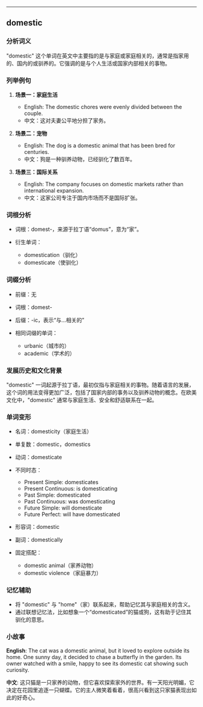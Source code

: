 
---------------
## domestic
### 分析词义
"domestic" 这个单词在英文中主要指的是与家庭或家庭相关的，通常是指家用的、国内的或驯养的。它强调的是与个人生活或国家内部相关的事物。

### 列举例句
1. **场景一：家庭生活**
   - English: The domestic chores were evenly divided between the couple.
   - 中文：这对夫妻公平地分担了家务。
   
2. **场景二：宠物**
   - English: The dog is a domestic animal that has been bred for centuries.
   - 中文：狗是一种驯养动物，已经驯化了数百年。

3. **场景三：国际关系**
   - English: The company focuses on domestic markets rather than international expansion.
   - 中文：这家公司专注于国内市场而不是国际扩张。

### 词根分析
- 词根：domest-，来源于拉丁语“domus”，意为“家”。

- 衍生单词：
  - domestication（驯化）
  - domesticate（使驯化）

### 词缀分析
- 前缀：无
- 词根：domest-
- 后缀：-ic，表示“与...相关的”

- 相同词缀的单词：
  - urbanic（城市的）
  - academic（学术的）

### 发展历史和文化背景
"domestic" 一词起源于拉丁语，最初仅指与家庭相关的事物。随着语言的发展，这个词的用法变得更加广泛，包括了国家内部的事务以及驯养动物的概念。在欧美文化中，"domestic" 通常与家庭生活、安全和舒适联系在一起。

### 单词变形
- 名词：domesticity（家庭生活）
- 单复数：domestic，domestics
- 动词：domesticate
- 不同时态：
  - Present Simple: domesticates
  - Present Continuous: is domesticating
  - Past Simple: domesticated
  - Past Continuous: was domesticating
  - Future Simple: will domesticate
  - Future Perfect: will have domesticated
- 形容词：domestic
- 副词：domestically

- 固定搭配：
  - domestic animal（家养动物）
  - domestic violence（家庭暴力）

### 记忆辅助
- 将 "domestic" 与 "home"（家）联系起来，帮助记忆其与家庭相关的含义。
- 通过联想记忆法，比如想象一个“domesticated”的猫或狗，这有助于记住其驯化的意思。

### 小故事
**English**: The cat was a domestic animal, but it loved to explore outside its home. One sunny day, it decided to chase a butterfly in the garden. Its owner watched with a smile, happy to see its domestic cat showing such curiosity.

**中文**: 这只猫是一只家养的动物，但它喜欢探索家外的世界。有一天阳光明媚，它决定在花园里追逐一只蝴蝶。它的主人微笑着看着，很高兴看到这只家猫表现出如此的好奇心。

